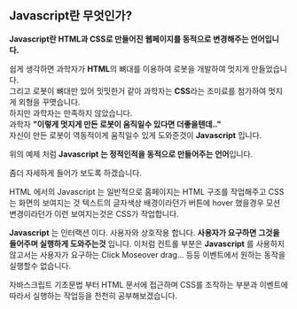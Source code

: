 <h2 class="title">Javascript란 무엇인가?</h2>
<strong>
    Javascript란 HTML과 CSS로 만들어진 웹페이지를 동적으로 변경해주는 언어입니다. 
</strong>

쉽게 생각하면 과학자가 <strong>HTML</strong>의 뼈대를 이용하여 로봇을 개발하여 멋지게 만들었습니다. <br/>
그리고 로봇이 뼈대만 있어 밋밋한거 같아 과학자는 <strong>CSS</strong>라는 조미료를 첨가하여 멋지게 외형을 꾸몃습니다. <br/>
하지만 과학자는 만족하지 않았습니다. <br/>
과학자 <strong>"이렇게 멋지게 만든 로봇이 움직일수 있다면 더좋을텐데.."</strong> <br/>
자신이 만든 로봇이 역동적이게 움직일수 있게 도와준것이 <strong>Javascript</strong> 입니다. <br/>

위의 예제 처럼 <strong>Javascript 는 정적인적을 동적으로 만들어주는 언어</strong>입니다.

좀더 자세하게 들어가 보도록 하겠습니다.

HTML 에서의 Javascript 는 일반적으로 홈페이지는 HTML 구조를 작업해주고 CSS는 화면의 보여지는 것
텍스트의 글자색상 배경이라던가 버튼에 hover 했을경우 모션 변경이라던가 이런 보여지는것은 CSS가 작업합니다.

<strong>Javascript</strong> 는 인터랙션 이다.
사용자와 상호작용 합니다. <strong>사용자가 요구하면 그것을 들어주며 실행하게 도와주는것</strong> 입니다.
이처럼 컨트롤 부분은 <strong>Javascript</strong> 를 사용하지 않고서는 사용자가 요구하는 Click Moseover drag... 등등 
이벤트에서 원하는 동작을 실행할수 없습니다. 

자바스크립트 기초문법 부터 HTML 문서에 접근하며 CSS를 조작하는 부분과 이벤트에 따라서 실행하는 작업등을 천천히 공부해보겠습니다.
